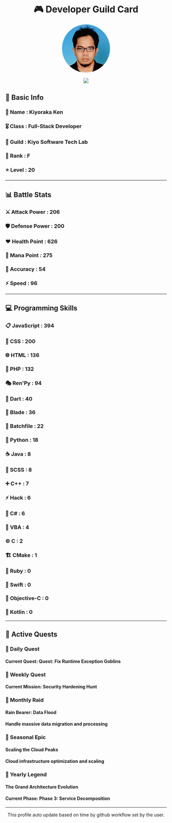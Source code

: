 <div align="center">

# 🎮 Developer Guild Card

<!-- Replace with your profile image -->
<img src="./assets/profile.png" width="150" height="150" style="border-radius: 50%"/>

![](https://komarev.com/ghpvc/?username=Kiyoraka&style=flat)
</div>

##  📌 Basic Info
### 👤 Name : Kiyoraka Ken
### 🎖️ Class : Full-Stack Developer
### 🎪 Guild : Kiyo Software Tech Lab 
### 🔰 Rank : F 
### ⭐ Level : 20

---
## 📊 Battle Stats

### ⚔️ Attack Power  : 206 
### 🛡️ Defense Power : 200 
### ❤️ Health Point  : 626 
### 🔮 Mana Point    : 275 
### 🎯 Accuracy      : 54 
### ⚡ Speed         : 96

---
## 💻 Programming Skills

### 📋 JavaScript : 394
### 🎨 CSS : 200
### 🌐 HTML : 136
### 🐘 PHP : 132
### 🎭 Ren'Py : 94
### 🎯 Dart : 40
### 📝 Blade : 36
### 📝 Batchfile : 22
### 🐍 Python : 18
### ☕ Java : 8
### 💅 SCSS : 8
### ➕ C++ : 7
### ⚡ Hack : 6
### 🎯 C# : 6
### 📝 VBA : 4
### ©️ C : 2
### 🏗️ CMake : 1
### 💎 Ruby : 0
### 🏃 Swift : 0
### 🎯 Objective-C : 0
### 🔰 Kotlin : 0

---
## 📜 Active Quests

### 🌅 Daily Quest

#### Current Quest: Quest: Fix Runtime Exception Goblins

### 📅 Weekly Quest
#### Current Mission: Security Hardening Hunt

### 🌙 Monthly Raid
#### Rain Bearer: Data Flood
#### Handle massive data migration and processing

### 🌠 Seasonal Epic
#### Scaling the Cloud Peaks
#### Cloud infrastructure optimization and scaling

### 👑 Yearly Legend
#### The Grand Architecture Evolution
#### Current Phase: Phase 3: Service Decomposition

---
<div align="center">
  This profile auto update based on time by github workflow set by the user.
</div>